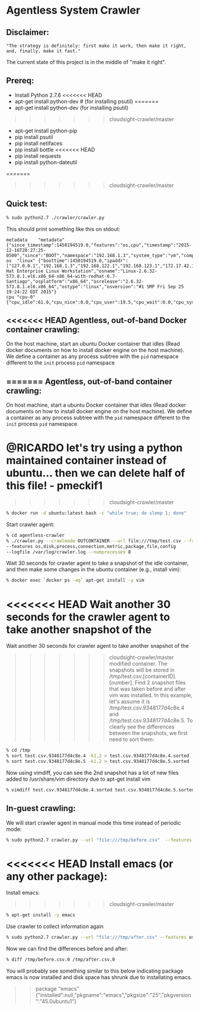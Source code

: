 Agentless System Crawler
========================

**Disclaimer:**
---------------

```
"The strategy is definitely: first make it work, then make it right, and, finally, make it fast."
```
The current state of this project is in the middle of "make it right".

**Prereq:**
-----------

 * Install Python 2.7.6
<<<<<<< HEAD
 * apt-get install python-dev # (for installing psutil)
=======
 * apt-get install python-dev (for installing psutil)
>>>>>>> cloudsight-crawler/master
 * apt-get install python-pip
 * pip install psutil
 * pip install netifaces
 * pip install bottle
<<<<<<< HEAD
 * pip install requests
 * pip install python-dateutil

=======
>>>>>>> cloudsight-crawler/master

**Quick test:**
---------------

```bash
% sudo python2.7 ./crawler/crawler.py
```

This should print something like this on stdout:

```
metadata	"metadata"	{"since_timestamp":1450194519.0,"features":"os,cpu","timestamp":"2015-12-16T20:27:25-0500","since":"BOOT","namespace":"192.168.1.3","system_type":"vm","compress":false}
os	"linux"	{"boottime":1450194519.0,"ipaddr":["127.0.0.1","192.168.1.3","192.168.122.1","192.168.123.1","172.17.42.1","9.80.80.71"],"osdistro":"Red Hat Enterprise Linux Workstation","osname":"Linux-2.6.32-573.8.1.el6.x86_64-x86_64-with-redhat-6.7-Santiago","osplatform":"x86_64","osrelease":"2.6.32-573.8.1.el6.x86_64","ostype":"linux","osversion":"#1 SMP Fri Sep 25 19:24:22 EDT 2015"}
cpu	"cpu-0"	{"cpu_idle":61.0,"cpu_nice":0.0,"cpu_user":19.5,"cpu_wait":0.0,"cpu_system":19.5,"cpu_interrupt":0.0,"cpu_steal":0.0,"cpu_used":39}
```

<<<<<<< HEAD
**Agentless, out-of-band Docker container crawling:**
----------------------------------------------

On the host machine, start an ubuntu Docker container that idles (Read docker
documents on how to install docker engine on the host machine). We define a
container as any process subtree with the `pid` namespace different to the
`init` process `pid` namespace

=======
**Agentless, out-of-band container crawling:**
----------------------------------------------

On host machine, start a ubuntu Docker container that idles (Read docker
documents on how to install docker engine on the host machine). We define
a container as any process subtree with the `pid` namespace different to the `init` process `pid` namespace

# @RICARDO let's try using a python maintained container instead of ubuntu... then we can delete half of this file! - pmeckif1
>>>>>>> cloudsight-crawler/master
```bash
% docker run -d ubuntu:latest bash -c "while true; do sleep 1; done"
```

Start crawler agent:

```bash
% cd agentless-crawler
% ./crawler.py --crawlmode OUTCONTAINER --url file:///tmp/test.csv --frequency 5
--features os,disk,process,connection,metric,package,file,config
--logfile /var/log/crawler.log --numprocesses 8
```

Wait 30 seconds for crawler agent to take a snapshot of the idle container, and
then make some changes in the ubuntu container (e.g., install vim):

```bash
% docker exec `docker ps -aq` apt-get install -y vim
```

<<<<<<< HEAD
Wait another 30 seconds for the crawler agent to take another snapshot of the
=======
Wait another 30 seconds for crawler agent to take another snapshot of the
>>>>>>> cloudsight-crawler/master
modified container. The snapshots will be stored in
/tmp/test.csv.[containerID].[number]. Find 2 snapshot files that was taken
before and after vim was installed. In this example, let's assume it is
/tmp/test.csv.9348177d4c8e.4 and /tmp/test.csv.9348177d4c8e.5. To clearly see
the differences between the snapshots, we first need to sort them:

```bash
% cd /tmp
% sort test.csv.9348177d4c8e.4 -k1,2 > test.csv.9348177d4c8e.4.sorted
% sort test.csv.9348177d4c8e.5 -k1,2 > test.csv.9348177d4c8e.5.sorted
```

Now using vimdiff, you can see the 2nd snapshot has a lot of new files added to
/usr/share/vim directory due to apt-get install vim

```bash
% vimdiff test.csv.9348177d4c8e.4.sorted test.csv.9348177d4c8e.5.sorted
```

**In-guest crawling:**
----------------------

We will start crawler agent in manual mode this time instead of periodic mode:

```bash
% sudo python2.7 crawler.py --url "file:///tmp/before.csv"  --features os,disk,process,package
```

<<<<<<< HEAD
Install emacs (or any other package):
=======
Install emacs:
>>>>>>> cloudsight-crawler/master

```bash
% apt-get install -y emacs
```

Use crawler to collect information again

```bash
% sudo python2.7 crawler.py --url "file:///tmp/after.csv" --features os,disk,process,package
```

Now we can find the differences before and after:

```bash
% diff /tmp/before.csv.0 /tmp/after.csv.0
```

You will probably see something similar to this below indicating package
emacs is now installed and disk space has shrunk due to installating emacs.

> > package       "emacs"
> > {"installed":null,"pkgname":"emacs","pkgsize":"25","pkgversion":"45.0ubuntu1"}


